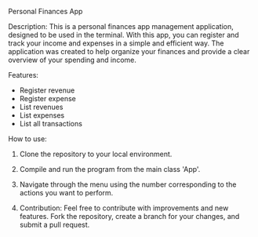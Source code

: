 Personal Finances App

Description:
This is a personal finances app management application, designed to be used in the terminal. With this app, you can register and track your income and expenses in a simple and efficient way. The application was created to help organize your finances and provide a clear overview of your spending and income.

Features:
- Register revenue
- Register expense
- List revenues
- List expenses
- List all transactions

How to use:
1. Clone the repository to your local environment.
2. Compile and run the program from the main class 'App'.
3. Navigate through the menu using the number corresponding to the actions you want to perform.

4. Contribution:
Feel free to contribute with improvements and new features. Fork the repository, create a branch for your changes, and submit a pull request.
